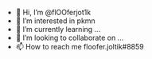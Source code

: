 - 👋 Hi, I’m @flOOferjot1k
- 👀 I’m interested in pkmn
- 🌱 I’m currently learning ...
- 💞️ I’m looking to collaborate on ...
- 📫 How to reach me floofer.joltik#8859

<!---
flOOferjot1k/flOOferjot1k is a ✨ special ✨ repository because its `README.md` (this file) appears on your GitHub profile.
You can click the Preview link to take a look at your changes.
--->
